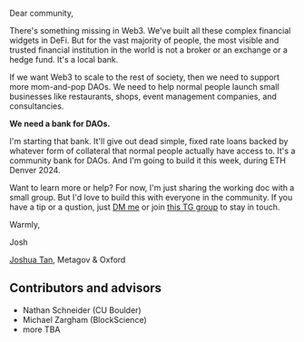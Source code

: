 Dear community,

There's something missing in Web3. We've built all these complex financial widgets in DeFi. But for the vast majority of people, the most visible and trusted financial institution in the world is not a broker or an exchange or a hedge fund. It's a local bank.

If we want Web3 to scale to the rest of society, then we need to support more mom-and-pop DAOs. We need to help normal people launch small businesses like restaurants, shops, event management companies, and consultancies.

**We need a bank for DAOs.**

I'm starting that bank. It'll give out dead simple, fixed rate loans backed by whatever form of collateral that normal people actually have access to. It's a community bank for DAOs. And I'm going to build it this week, during ETH Denver 2024.

Want to learn more or help? For now, I'm just sharing the working doc with a small group. But I'd love to build this with everyone in the community. If you have a tip or a qustion, just [DM me](https://x.com/joshuaztan) or join [this TG group](https://t.me/+jqj7uPccAwVhMGUx) to stay in touch.

Warmly,

Josh

[Joshua Tan](https://joshuatan.com/research), Metagov & Oxford

## Contributors and advisors
- Nathan Schneider (CU Boulder)
- Michael Zargham (BlockScience)
- more TBA
